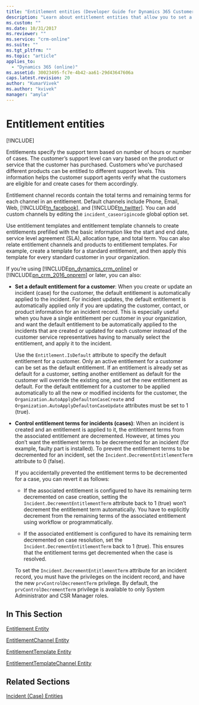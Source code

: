 ```yaml
---
title: "Entitlement entities (Developer Guide for Dynamics 365 Customer Engagement) | MicrosoftDocs"
description: "Learn about entitlement entities that allow you to set a default entitlement for a customer and control entitlement terms for incidents."
ms.custom: ""
ms.date: 10/31/2017
ms.reviewer: ""
ms.service: "crm-online"
ms.suite: ""
ms.tgt_pltfrm: ""
ms.topic: "article"
applies_to: 
  - "Dynamics 365 (online)"
ms.assetid: 30023495-fc7e-4b42-aa61-29d43647606a
caps.latest.revision: 20
author: "KumarVivek"
ms.author: "kvivek"
manager: "amyla"
---
```

# Entitlement entities

[!INCLUDE[](../includes/cc_applies_to_update_9_0_0.md)]

Entitlements specify the support term based on number of hours or number of cases. The customer’s support level can vary based on the product or service that the customer has purchased. Customers who’ve purchased different products can be entitled to different support levels. This information helps the customer support agents verify what the customers are eligible for and create cases for them accordingly.  
  
 Entitlement channel records contain the total terms and remaining terms for each channel in an entitlement. Default channels include Phone, Email, Web, [!INCLUDE[tn_facebook](../includes/tn-facebook.md)], and [!INCLUDE[tn_twitter](../includes/tn-twitter.md)]. You can add custom channels by editing the `incident_caseorigincode` global option set.  
  
 Use entitlement templates and entitlement template channels to create entitlements prefilled with the basic information like the start and end date, service level agreement (SLA), allocation type, and total term. You can also relate entitlement channels and products to entitlement templates. For example, create a template for a standard entitlement, and then apply this template for every standard customer in your organization.  
  
 If you’re using [!INCLUDE[pn_dynamics_crm_online](../includes/pn-dynamics-crm-online.md)] or [!INCLUDE[pn_crm_2016_onprem](../includes/pn-crm-2016-onprem.md)] or later, you can also:  
  
- **Set a default entitlement for a customer**: When you create or update an incident (case) for the customer, the default entitlement is automatically applied to the incident. For incident updates, the default entitlement is automatically applied only if you are updating the customer, contact, or product information for an incident record. This is especially useful when you have a single entitlement per customer in your organization, and want the default entitlement to be automatically applied to the incidents that are created or updated for each customer instead of the customer service representatives having to manually select the entitlement, and apply it to the incident.  
  
     Use the `Entitlement.IsDefault` attribute to specify the default entitlement for a customer. Only an active entitlement for a customer can be set as the default entitlement. If an entitlement is already set as default for a customer, setting another entitlement as default for the customer will override the existing one, and set the new entitlement as default. For the default entitlement for a customer to be applied automatically to all the new or modified incidents for the customer, the `Organization.AutoApplyDefaultonCaseCreate` and `Organization.AutoApplyDefaultonCaseUpdate` attributes must be set to 1 (true).  
  
- **Control entitlement terms for incidents (cases)**: When an incident is created and an entitlement is applied to it, the entitlement terms from the associated entitlement are decremented. However, at times you don’t want the entitlement terms to be decremented for an incident (for example, faulty part is installed). To prevent the entitlement terms to be decremented for an incident, set the `Incident.DecrementEntitlementTerm` attribute to 0 (false).  
  
     If you accidentally prevented the entitlement terms to be decremented for a case, you can revert it as follows:  
  
    -   If the associated entitlement is configured to have its remaining term decremented on case creation, setting the `Incident.DecrementEntitlementTerm` attribute back to 1 (true) won’t decrement the entitlement term automatically. You have to explicitly decrement from the remaining terms of the associated entitlement using workflow or programmatically.  
  
    -   If the associated entitlement is configured to have its remaining term decremented on case resolution, set the `Incident.DecrementEntitlementTerm` back to 1 (true). This ensures that the entitlement terms get decremented when the case is resolved.  
  
     To set the `Incident.DecrementEntitlementTerm` attribute for an incident record, you must have the privileges on the incident record, and have the new `prvControlDecrementTerm` privilege. By default, the `prvControlDecrementTerm` privilege is available to only System Administrator and CSR Manager roles.  
  
## In This Section  
 [Entitlement Entity](entities/entitlement.md)  
  
 [EntitlementChannel Entity](entities/entitlementchannel.md)  
  
 [EntitlementTemplate Entity](entities/entitlementtemplate.md)  
  
 [EntitlementTemplateChannel Entity](entities/entitlementtemplatechannel.md)  
  
## Related Sections  
 [Incident (Case) Entities](incident-case-entities.md)
